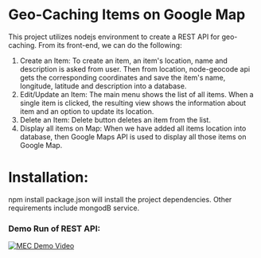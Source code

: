 # Geo-Caching Items on Google Map

This project utilizes nodejs environment to create a REST API for geo-caching. 
From its front-end, we can do the following:

1. Create an Item: To create an item, an item's location, name and description is asked from user. Then from location, node-geocode api gets the corresponding coordinates and save the item's name, longitude, latitude and description into a database.
2. Edit/Update an Item: The main menu shows the list of all items. When a single item is clicked, the resulting view shows the information about item and an option to update its location.
3. Delete an Item: Delete button deletes an item from the list.
4. Display all items on Map: When we have added all items location into database, then Google Maps API is used to display all those items on Google Map.


# Installation: 
npm install package.json will install the project dependencies. Other requirements include mongodB service.
### Demo Run of REST API:
[![MEC Demo Video](http://www.systemsolutionsdevelopment.com/wp-content/uploads/2017/07/Product-DemoVideo-1.jpg)](https://vimeo.com/291399991)
